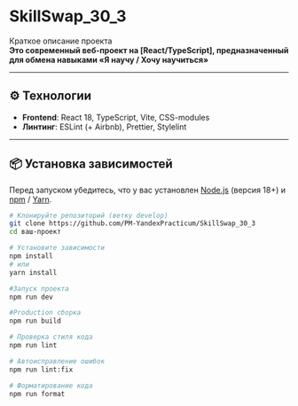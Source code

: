 # SkillSwap_30_3

Краткое описание проекта  
**Это современный веб-проект на [React/TypeScript], предназначенный для обмена навыками «Я научу / Хочу научиться»**

---

## ⚙️ Технологии

- **Frontend**: React 18, TypeScript, Vite, CSS-modules
- **Линтинг**: ESLint (+ Airbnb), Prettier, Stylelint

---

## 📦 Установка зависимостей

Перед запуском убедитесь, что у вас установлен [Node.js](https://nodejs.org/) (версия 18+) и [npm](https://www.npmjs.com/) / [Yarn](https://yarnpkg.com/).

```bash
# Клонируйте репозиторий (ветку develop)
git clone https://github.com/PM-YandexPracticum/SkillSwap_30_3
cd ваш-проект

# Установите зависимости
npm install
# или
yarn install

#Запуск проекта
npm run dev

#Production сборка
npm run build

# Проверка стиля кода
npm run lint

# Автоисправление ошибок
npm run lint:fix

# Форматирование кода
npm run format
```
